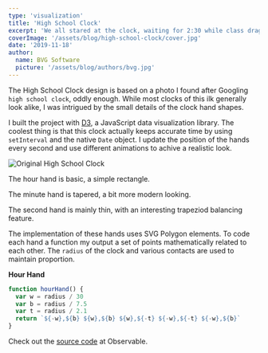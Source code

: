 ```yaml
---
type: 'visualization'
title: 'High School Clock'
excerpt: 'We all stared at the clock, waiting for 2:30 while class dragged on. This D3 visualization captures the iconic image, not to mention the fact it keeps good time as well.'
coverImage: '/assets/blog/high-school-clock/cover.jpg'
date: '2019-11-18'
author:
  name: BVG Software
  picture: '/assets/blog/authors/bvg.jpg'
---
```


The High School Clock design is based on a photo I found after Googling `high school clock`, oddly enough. While most clocks of this ilk generally look alike, I was intrigued by the small details of the clock hand shapes.

I built the project with [D3](https://d3js.org/), a JavaScript data visualization library. The coolest thing is that this clock actually keeps accurate time by using `setInterval` and the native `Date` object. I update the position of the hands every second and use different animations to achive a realistic look.

<img src="/assets/blog/high-school-clock/original-clock.jpg" alt="Original High School Clock" />

The hour hand is basic, a simple rectangle.

The minute hand is tapered, a bit more modern looking.

The second hand is mainly thin, with an interesting trapeziod balancing feature.

The implementation of these hands uses SVG Polygon elements. To code each hand a function my output a set of points mathematically related to each other. The `radius` of the clock and various contacts are used to maintain proportion.

**Hour Hand**

```js
function hourHand() {
  var w = radius / 30
  var b = radius / 7.5
  var t = radius / 2.1
  return `${-w},${b} ${w},${b} ${w},${-t} ${-w},${-t} ${-w},${b}`
}
```

Check out the [source code](https://observablehq.com/@benjaminadk/high-school-clock) at Observable.
